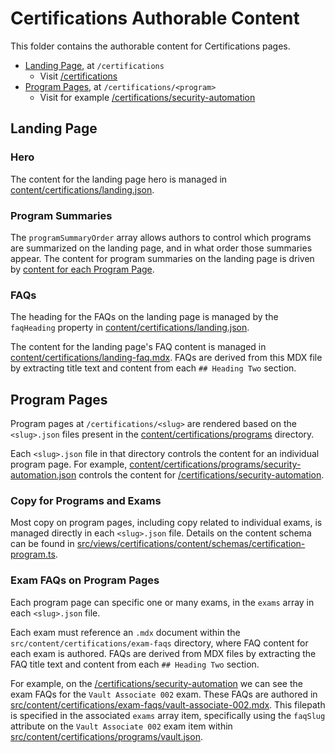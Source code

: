 # Certifications Authorable Content

This folder contains the authorable content for Certifications pages.

- [Landing Page](#landing-page), at `/certifications`
  - Visit [/certifications](https://developer.hashicorp.com/certifications)
- [Program Pages](#program-pages), at `/certifications/<program>`
  - Visit for example [/certifications/security-automation](https://developer.hashicorp.com/certifications/security-automation)

## Landing Page

### Hero

The content for the landing page hero is managed in [content/certifications/landing.json](/src/content/certifications/landing.json).

### Program Summaries

The `programSummaryOrder` array allows authors to control which programs are summarized on the landing page, and in what order those summaries appear. The content for program summaries on the landing page is driven by [content for each Program Page](#program-pages).

### FAQs

The heading for the FAQs on the landing page is managed by the `faqHeading` property in [content/certifications/landing.json](/src/content/certifications/landing.json).

The content for the landing page's FAQ content is managed in [content/certifications/landing-faq.mdx](/src/content/certifications/landing-faq.mdx). FAQs are derived from this MDX file by extracting title text and content from each `## Heading Two` section.

## Program Pages

Program pages at `/certifications/<slug>` are rendered based on the `<slug>.json` files present in the [content/certifications/programs](/src/content/certifications/programs) directory.

Each `<slug>.json` file in that directory controls the content for an individual program page. For example, [content/certifications/programs/security-automation.json](/src/content/certifications/programs/security-automation.json) controls the content for [/certifications/security-automation](https://developer.hashicorp.com/certifications/security-automation).

### Copy for Programs and Exams

Most copy on program pages, including copy related to individual exams, is managed directly in each `<slug>.json` file. Details on the content schema can be found in [src/views/certifications/content/schemas/certification-program.ts](/src/views/certifications/content/schemas/certification-program.ts).

### Exam FAQs on Program Pages

Each program page can specific one or many exams, in the `exams` array in each `<slug>.json` file.

Each exam must reference an `.mdx` document within the `src/content/certifications/exam-faqs` directory, where FAQ content for each exam is authored. FAQs are derived from MDX files by extracting the FAQ title text and content from each `## Heading Two` section.

For example, on the [/certifications/security-automation](https://developer.hashicorp.com/certifications/security-automation) we can see the exam FAQs for the `Vault Associate 002` exam. These FAQs are authored in [src/content/certifications/exam-faqs/vault-associate-002.mdx](/src/content/certifications/exam-faqs/vault-associate-002.mdx). This filepath is specified in the associated `exams` array item, specifically using the `faqSlug` attribute on the `Vault Associate 002` exam item within [src/content/certifications/programs/vault.json](/src/content/certifications/programs/vault.json).

